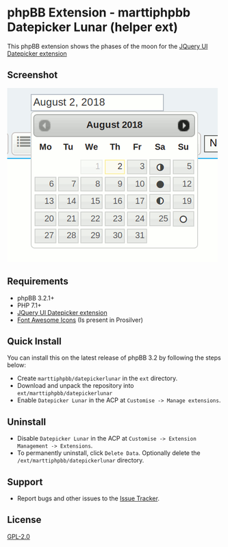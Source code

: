 # phpBB Extension - marttiphpbb Datepicker Lunar (helper ext)

This phpBB extension shows the phases of the moon for the [JQuery UI Datepicker extension](https://github.com/marttiphpbb/phpbb-ext-jqueryuidatepicker)

## Screenshot

![datepicker](doc/datepicker.png)

## Requirements

* phpBB 3.2.1+
* PHP 7.1+
* [JQuery UI Datepicker extension](https://github.com/marttiphpbb/phpbb-ext-jqueryuidatepicker)
* [Font Awesome Icons](https://fontawesome.com/) (Is present in Prosilver)

## Quick Install

You can install this on the latest release of phpBB 3.2 by following the steps below:

* Create `marttiphpbb/datepickerlunar` in the `ext` directory.
* Download and unpack the repository into `ext/marttiphpbb/datepickerlunar`
* Enable `Datepicker Lunar` in the ACP at `Customise -> Manage extensions`.

## Uninstall

* Disable `Datepicker Lunar` in the ACP at `Customise -> Extension Management -> Extensions`.
* To permanently uninstall, click `Delete Data`. Optionally delete the `/ext/marttiphpbb/datepickerlunar` directory.

## Support

* Report bugs and other issues to the [Issue Tracker](https://github.com/marttiphpbb/phpbb-ext-datepickerlunar/issues).

## License

[GPL-2.0](license.txt)
